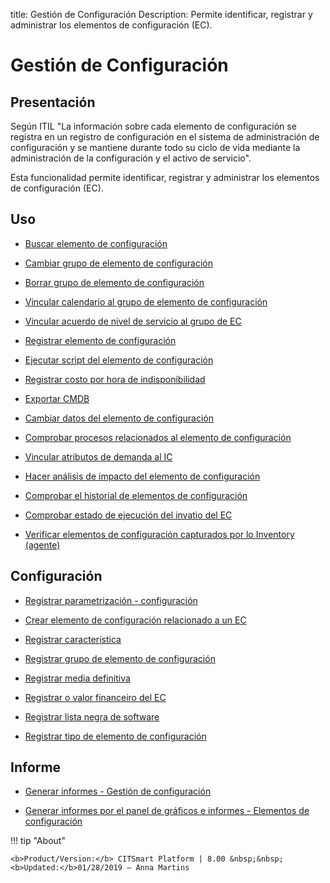 title: Gestión de Configuración
Description: Permite identificar, registrar y administrar los elementos de configuración (EC).
# Gestión de Configuración


Presentación
----------------

Según ITIL "La información sobre cada elemento de configuración se registra en
un registro de configuración en el sistema de administración de configuración y
se mantiene durante todo su ciclo de vida mediante la administración de la
configuración y el activo de servicio".

Esta funcionalidad permite identificar, registrar y administrar los elementos de
configuración (EC).

Uso
-------


- [Buscar elemento de configuración](/es-es/citsmart-platform-8/processes/configuration/use/search-CI.html)

- [Cambiar grupo de elemento de configuración](/es-es/citsmart-platform-8/processes/configuration/use/change-group-configuration-item.html)

- [Borrar grupo de elemento de configuración](/es-es/citsmart-platform-8/processes/configuration/use/delete-group-of-IC.html)

- [Vincular calendario al grupo de elemento de configuración](/es-es/citsmart-platform-8/processes/configuration/use/link-calendar-to-group-of-IC.html)

- [Vincular acuerdo de nivel de servicio al grupo de EC](/es-es/citsmart-platform-8/processes/configuration/use/link-SLA-to-CI-group.html)

- [Registrar elemento de configuración](/es-es/citsmart-platform-8/processes/configuration/use/register-CI.html)

- [Ejecutar script del elemento de configuración](/es-es/citsmart-platform-8/processes/configuration/use/run-script-of-CI.html)

- [Registrar costo por hora de indisponibilidad](/es-es/citsmart-platform-8/processes/configuration/use/cost-per-hour-unavailability.html)

- [Exportar CMDB](/es-es/citsmart-platform-8/processes/configuration/use/export-CMDB.html)

- [Cambiar datos del elemento de configuración](/es-es/citsmart-platform-8/processes/configuration/use/change-IC-item-data.html)

- [Comprobar procesos relacionados al elemento de configuración](/es-es/citsmart-platform-8/processes/configuration/use/CI-processes-related.html)

- [Vincular atributos de demanda al IC](/es-es/citsmart-platform-8/processes/configuration/use/link-demand-attributes-to-CI.html)

- [Hacer análisis de impacto del elemento de configuración](/es-es/citsmart-platform-8/processes/configuration/use/configuration-item-impact.html)

- [Comprobar el historial de elementos de configuración](/es-es/citsmart-platform-8/processes/configuration/use/CI-history.html)

- [Comprobar estado de ejecución del invatio del EC](/es-es/citsmart-platform-8/processes/configuration/use/verify-status-inventory.html)

- [Verificar elementos de configuración capturados por lo Inventory (agente)](/es-es/citsmart-platform-8/processes/configuration/use/CI-captured-by-inventory.html)

Configuración
-----------------

- [Registrar parametrización - configuración](/es-es/citsmart-platform-8/platform-administration/parameters-list/configure-parametrization-configuration.html)

- [Crear elemento de configuración relacionado a un EC](/es-es/citsmart-platform-8/processes/configuration/configuration/create-configuration-item-related-ic.html)

- [Registrar característica](/es-es/citsmart-platform-8/processes/configuration/configuration/register-characteristics.html)

- [Registrar grupo de elemento de configuración](/es-es/citsmart-platform-8/processes/configuration/configuration/register-configuration-item-group.html)

- [Registrar media definitiva](/es-es/citsmart-platform-8/processes/configuration/configuration/register-definitive-media.html)

- [Registrar o valor financeiro del EC](/es-es/citsmart-platform-8/processes/configuration/configuration/register-financial-value-ic.html)

- [Registrar lista negra de software](/es-es/citsmart-platform-8/processes/configuration/configuration/register-software-blacklist.html) 

- [Registrar tipo de elemento de configuración](/es-es/citsmart-platform-8/processes/configuration/configuration/register-type-ic.html)

Informe
----------

- [Generar informes - Gestión de configuración](/es-es/citsmart-platform-8/processes/use/configuration/generate-report-configuration-management.html)

- [Generar informes por el panel de gráficos e informes - Elementos de configuración](/es-es/citsmart-platform-8/processes/configuration/use/generate-report-configuration-management.html)

!!! tip "About"

    <b>Product/Version:</b> CITSmart Platform | 8.00 &nbsp;&nbsp;
    <b>Updated:</b>01/28/2019 – Anna Martins


